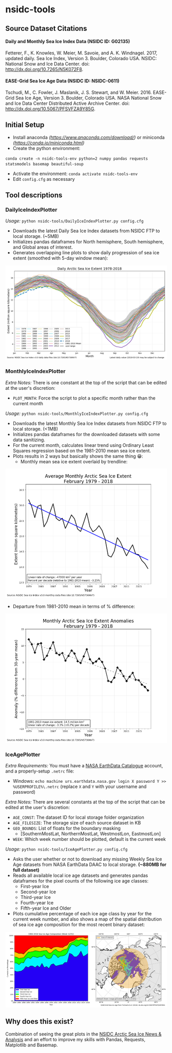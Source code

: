 # nsidc-tools
## Source Dataset Citations
#### Daily and Monthly Sea Ice Index Data (NSIDC ID: G02135)
Fetterer, F., K. Knowles, W. Meier, M. Savoie, and A. K. Windnagel. 2017, updated daily. Sea Ice Index, Version 3. Boulder, Colorado USA. NSIDC: National Snow and Ice Data Center. doi: http://dx.doi.org/10.7265/N5K072F8. 
#### EASE-Grid Sea Ice Age Data (NSIDC ID: NSIDC-0611)
Tschudi, M., C. Fowler, J. Maslanik, J. S. Stewart, and W. Meier. 2016. EASE-Grid Sea Ice Age, Version 3. Boulder, Colorado USA. NASA National Snow and Ice Data Center Distributed Active Archive Center. doi: http://dx.doi.org/10.5067/PFSVFZA9Y85G.

## Initial Setup
- Install anaconda *(https://www.anaconda.com/download/)* or miniconda *(https://conda.io/miniconda.html)*
- Create the python environment: 

`conda create -n nsidc-tools-env python=2 numpy pandas requests statsmodels basemap beautiful-soup`

- Activate the environment: `conda activate nsidc-tools-env`
- Edit `config.cfg` as necessary

## Tool descriptions
### DailyIceIndexPlotter
*Usage:* `python nsidc-tools/DailyIceIndexPlotter.py config.cfg`
- Downloads the latest Daily Sea Ice Index datasets from NSIDC FTP to local storage. (~5MB)
- Initializes pandas dataframes for North hemisphere, South hemisphere, and Global areas of interest.
- Generates overlapping line plots to show daily progression of sea ice extent (smoothed with 5-day window mean):

![Daily Arctic Sea Ice Index](./plots/NSIDC_DailyIceIndex_N-Hemisphere.png)

### MonthlyIceIndexPlotter
*Extra Notes:* There is one constant at the top of the script that can be edited at the user's discretion:
- `PLOT_MONTH`: Force the script to plot a specific month rather than the current month

*Usage:* `python nsidc-tools/MonthlyIceIndexPlotter.py config.cfg`
- Downloads the latest Monthly Sea Ice Index datasets from NSIDC FTP to local storage. (<1MB)
- Initializes pandas dataframes for the downloaded datasets with some data sanitizing.
- For the current month, calculates linear trend using Ordinary Least Squares regression based on the 1981-2010 mean sea ice extent.
- Plots results in 2 ways but basically shows the same thing :grin::
  - Monthly mean sea ice extent overlaid by trendline:

![Monthly Arctic Sea Ice Index](./plots/NSIDC_MonthlyIceIndex_N-Hemisphere.png)

  - Departure from 1981-2010 mean in terms of % difference:

![Monthly Arctic Sea Ice Anomalies](./plots/NSIDC_MonthlyIceAnomaly_N-Hemisphere.png)

### IceAgePlotter
*Extra Requirements:* You must have a [NASA EarthData Catalogue](https://earthdata.nasa.gov/) account, and a properly-setup `.netrc` file:
- Windows: `echo machine urs.earthdata.nasa.gov login X password Y >> %USERPROFILE%\.netrc` (replace `X` and `Y` with your username and password)

*Extra Notes:* There are several constants at the top of the script that can be edited at the user's discretion:
- `AGE_CONST`: The dataset ID for local storage folder organization
- `AGE_FILESIZE`: The storage size of each source dataset in KB
- `GEO_BOUNDS`: List of floats for the boundary masking 
  - [SouthernMostLat, NorthernMostLat, WestmostLon, EastmostLon]
- `WEEK`: Which week number should be plotted, default is the current week

*Usage:* `python nsidc-tools/IceAgePlotter.py config.cfg`
- Asks the user whether or not to download any missing Weekly Sea Ice Age datasets from NASA EarthData DAAC to local storage. **(~880MB for full dataset)**
- Reads all available local ice age datasets and generates pandas dataframes for the pixel counts of the following ice age classes:
  - First-year Ice
  - Second-year Ice
  - Third-year Ice 
  - Fourth-year Ice
  - Fifth-year Ice and Older
- Plots cumulative percentage of each ice age class by year for the current week number, and also shows a map of the spatial distribution of sea ice age composition for the most recent binary dataset:

![Monthly Arctic Sea Ice Anomalies](./plots/NSIDC_WeeklySeaIceAge.png)

## Why does this exist?
Combination of seeing the great plots in the [NSIDC Arctic Sea Ice News & Analysis](https://nsidc.org/arcticseaicenews/) and an effort to improve my skills with Pandas, Requests, Matplotlib and Basemap.